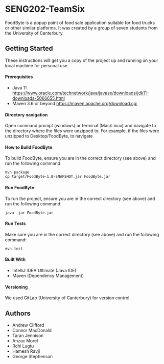 # SENG202-TeamSix
FoodByte is a popup point of food sale application suitable for food trucks or other similar platforms. It was created by a group of seven students from the University of Canterbury.

## Getting Started
These instructions will get you a copy of the project up and running on your local machine for personal use.

#### Prerequisites
- Java 11 https://www.oracle.com/technetwork/java/javase/downloads/jdk11-downloads-5066655.html
- Maven 3.6 or beyond https://maven.apache.org/download.cgi

#### Directory navigation
Open command prompt (windows) or terminal (Mac/Linux) and navigate to the directory where the files were unzipped to.
For example, if the files were unzipped to Desktop/FoodByte, to navigate

#### How to Build FoodByte
To build FoodByte, ensure you are in the correct directory (see above) and run the following command:
<pre><code>mvn package</code>
<code>cp target/FoodByte-1.0-SNAPSHOT.jar FoodByte.jar</code></pre>

#### Run FoodByte
To run the project, ensure you are in the correct directory (see above) and run the following command:
<pre><code>java -jar FoodByte.jar</code></pre>

#### Run Tests
Make sure you are in the correct directory (see above) and run the following command:
<pre><code>mvn test</code></pre>

#### Built With
- IntelliJ IDEA Ultimate (Java IDE)
- Maven (Dependency Management)

#### Versioning
We used GitLab (University of Canterbury) for version control.

## Authors
- Andrew Clifford
- Connor MacDonald
- Taran Jennison
- Anzac Morel
- Rchi Lugtu
- Hamesh Ravji
- George Stephenson